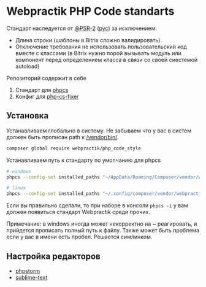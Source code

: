 # Webpractik PHP Code standarts

Стандарт наследуется от [@PSR-2](http://www.php-fig.org/psr/psr-2/) ([рус](https://svyatoslav.biz/misc/psr_translation/#_PSR-2)) за исключением:
- Длина строки (шаблоны в Bitrix сложно валидировать)
- Отключение требования не использовать пользовательский код вместе с классами (в Bitrix нужно порой вызывать модуль или компонент перед определением класса в связи со своей сиестемой autoload)

Репозиторий содержит в себе
1. Стандарт для [phpcs](https://github.com/squizlabs/PHP_CodeSniffer)
2. Конфиг для [php-cs-fixer](https://github.com/FriendsOfPHP/PHP-CS-Fixer)

## Установка
Устанавливаем глобально в систему. Не забываем что у вас в систем должен быть прописан path к [/vendor/bin/](https://github.com/webpractik/phpcs/blob/master/doc/linux-vendor.md).
```bash
composer global require webpractik/php_code_style
```

Устанавливаем путь к стандарту по умолчанию для phpcs
```bash
# windows
phpcs --config-set installed_paths "~/AppData/Roaming/Composer/vendor/webpractik/php_code_style"

# linux
phpcs --config-set installed_paths "~/.config/composer/vendor/webpractik/php_code_style"
```
Если вы правильно сделали, то при наборе в консоли `phpcs -i` у вам должен появиться стандарт Webpractik среди прочих.

Примечание: в windows иногда может некорректно на ~ реагировать, и прийдется прописать полный путь к файлу. Также может быть проблема если у вас в имени есть пробел. Решается симлинком.

## Настройка редакторов
- [phpstorm](https://github.com/webpractik/phpcs/blob/master/doc/phpstorm.md)
- [sublime-text](https://github.com/webpractik/phpcs/blob/master/doc/sublime.md)

